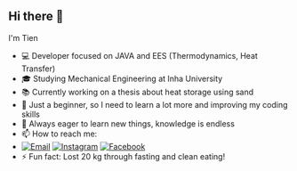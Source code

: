 ## Hi there 👋

I'm Tien

- 💻 Developer focused on JAVA and EES (Thermodynamics, Heat Transfer)
- 🎓 Studying Mechanical Engineering at Inha University
- 📚 Currently working on a thesis about heat storage using sand
- 🌱 Just a beginner, so I need to learn a lot more and improving my coding skills
- 🤔 Always eager to learn new things, knowledge is endless
- 📫 How to reach me: 
- [![Email](https://img.icons8.com/?size=100&id=110236&format=png&color=000000)](mailto:trandangtien10b1@gmail.com)
  [![Instagram](https://img.icons8.com/?size=100&id=TSZw5VixabhS&format=png&color=000000)](https://www.instagram.com/go_wooyoung99)
  [![Facebook](https://img.icons8.com/?size=100&id=118562&format=png&color=000000)](https://www.facebook.com/tien.trandang.71)
- ⚡ Fun fact: Lost 20 kg through fasting and clean eating!

